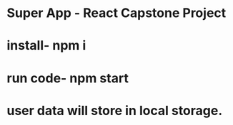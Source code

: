 # Super App - React Capstone Project

# install- npm i
# run code- npm start

# user data will store in local storage. 